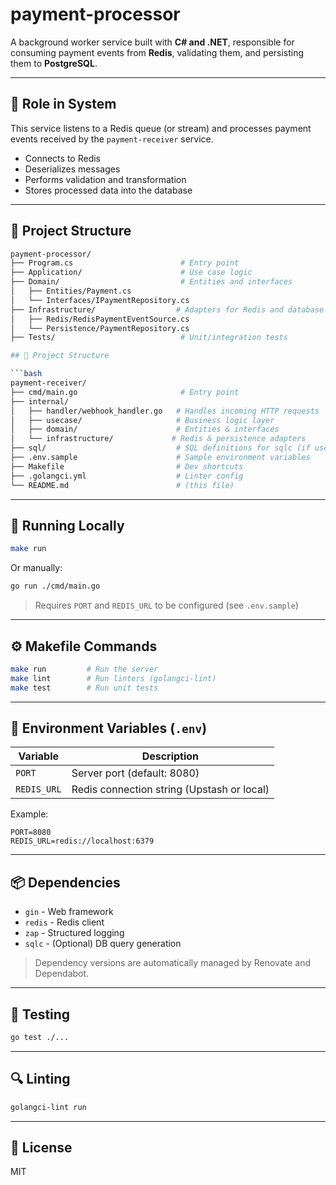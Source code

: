 # payment-processor

A background worker service built with **C# and .NET**, responsible for consuming payment events from **Redis**, validating them, and persisting them to **PostgreSQL**.

---

## 📌 Role in System

This service listens to a Redis queue (or stream) and processes payment events received by the `payment-receiver` service.

- Connects to Redis
- Deserializes messages
- Performs validation and transformation
- Stores processed data into the database

---

## 🧱 Project Structure

```bash
payment-processor/
├── Program.cs                        # Entry point
├── Application/                      # Use case logic
├── Domain/                           # Entities and interfaces
│   ├── Entities/Payment.cs
│   └── Interfaces/IPaymentRepository.cs
├── Infrastructure/                  # Adapters for Redis and database
│   ├── Redis/RedisPaymentEventSource.cs
│   └── Persistence/PaymentRepository.cs
├── Tests/                            # Unit/integration tests

## 🧱 Project Structure

```bash
payment-receiver/
├── cmd/main.go                       # Entry point
├── internal/
│   ├── handler/webhook_handler.go   # Handles incoming HTTP requests
│   ├── usecase/                     # Business logic layer
│   ├── domain/                      # Entities & interfaces
│   └── infrastructure/             # Redis & persistence adapters
├── sql/                             # SQL definitions for sqlc (if used)
├── .env.sample                      # Sample environment variables
├── Makefile                         # Dev shortcuts
├── .golangci.yml                    # Linter config
└── README.md                        # (this file)
```

---

## 🚀 Running Locally

```bash
make run
```

Or manually:
```bash
go run ./cmd/main.go
```

> Requires `PORT` and `REDIS_URL` to be configured (see `.env.sample`)

---

## ⚙️ Makefile Commands

```bash
make run         # Run the server
make lint        # Run linters (golangci-lint)
make test        # Run unit tests
```

---

## 🔧 Environment Variables (`.env`)

| Variable     | Description                       |
|--------------|------------------------------------|
| `PORT`       | Server port (default: 8080)         |
| `REDIS_URL`  | Redis connection string (Upstash or local) |

Example:
```env
PORT=8080
REDIS_URL=redis://localhost:6379
```

---

## 📦 Dependencies

- `gin` - Web framework
- `redis` - Redis client
- `zap` - Structured logging
- `sqlc` - (Optional) DB query generation

> Dependency versions are automatically managed by Renovate and Dependabot.

---

## 🧪 Testing

```bash
go test ./...
```

---

## 🔍 Linting

```bash
golangci-lint run
```

---

## 📄 License

MIT